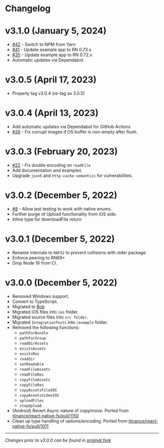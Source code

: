 # Changelog

# v3.1.0 (January 5, 2024)
 * [#42](https://github.com/sourcetoad/react-native-fs2/pull/42) - Switch to NPM from Yarn
 * [#41](https://github.com/sourcetoad/react-native-fs2/pull/41) - Update example app to RN 0.73.x
 * [#35](https://github.com/sourcetoad/react-native-fs2/pull/35) - Update example app to RN 0.72.x
 * Automatic updates via Dependabot

# v3.0.5 (April 17, 2023)
 * Properly tag v3.0.4 (re-tag as 3.0.5)

# v3.0.4 (April 13, 2023)
 * Add automatic updates via Dependabot for GitHub Actions
 * [#26](https://github.com/sourcetoad/react-native-fs2/pull/26) - Fix corrupt images if OS buffer is non-empty after flush.

# v3.0.3 (February 20, 2023)
 * [#22](https://github.com/sourcetoad/react-native-fs2/issues/22) - Fix double encoding on `readFile`
 * Add documentation and examples
 * Upgrade `json5` and `http-cache-semantics` for vulnerabilities.

# v3.0.2 (December 5, 2022)
 * [#8](https://github.com/sourcetoad/react-native-fs2/issues/8) - Allow jest testing to work with native enums.
 * Further purge of Upload functionality from iOS side.
 * Inline type for downloadFile return

# v3.0.1 (December 5, 2022)
 * Rename internals to `RNFS2` to prevent collisions with older package.
 * Enforce peering to RN69+
 * Drop Node 16 from CI.

# v3.0.0 (December 5, 2022)

 * Removed Windows support.
 * Convert to TypeScript.
 * Migrated to [Bob](https://github.com/callstack/react-native-builder-bob)
 * Migrated iOS files into `ios` folder.
 * Migrated source files into `src folder`.
 * Migrated `IntegrationTests` into `/example` folder.
 * Removed the following functions:
   * `pathForBundle`
   * `pathForGroup`
   * `readDirAssets`
   * `existsAssets`
   * `existsRes`
   * `readdir`
   * `setReadable`
   * `readFileAssets`
   * `readFileRes`
   * `copyFileAssets`
   * `copyFileRes`
   * `copyAssetsFileIOS`
   * `copyAssetsVideoIOS`
   * `uploadFiles`
   * `stopUpload`
 * (Android) Revert Async nature of copy/move. Ported from [itinance/react-native-fs/pull/1150](https://github.com/itinance/react-native-fs/pull/1150)
 * Clean up type handling of options/encoding. Ported from [itinance/react-native-fs/pull/1011](https://github.com/itinance/react-native-fs/pull/1011)

---
_Changes prior to v3.0.0 can be found in [original fork](https://github.com/itinance/react-native-fs)_
